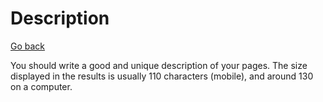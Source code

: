 # Description

[Go back](../index.md#websites-improvements-summary)

You should write a good and unique description of your pages. The size displayed in the results is usually 110 characters (mobile), and around 130 on a computer.
